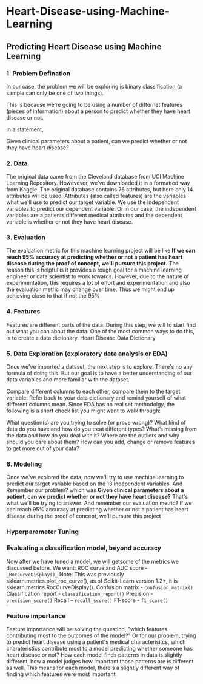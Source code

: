 # Heart-Disease-using-Machine-Learning
## Predicting Heart Disease using Machine Learning
### 1. Problem Defination

In our case, the problem we will be exploring is binary classification (a sample can only be one of two things).

This is because we're going to be using a number of differnet features (pieces of information) about a person to predict whether they have heart disease or not.

In a statement,

Given clinical parameters about a patient, can we predict whether or not they have heart disease?

### 2. Data
The original data came from the Cleveland database from UCI Machine Learning Repository.
Howevever, we've downloaded it in a formatted way from Kaggle.
The original database contains 76 attributes, but here only 14 attributes will be used. Attributes (also called features) are the variables what we'll use to predict our target variable.
We use the independent variables to predict our dependent variable.
Or in our case, the independent variables are a patients different medical attributes and the dependent variable is whether or not they have heart disease.

### 3. Evaluation
The evaluation metric for this machine learning project will be like
**If we can reach 95% accuracy at predicting whether or not a patient has heart disease during the proof of concept, we'll pursure this project.**
The reason this is helpful is it provides a rough goal for a machine learning engineer or data scientist to work towards.
However, due to the nature of experimentation, this requires a lot of effort and experimentation and also the evaluation metric may change over time. Thus we might end up achieving close to that if not the 95%

### 4. Features
Features are different parts of the data. During this step, we will to start find out what you can about the data.
One of the most common ways to do this, is to create a data dictionary.
Heart Disease Data Dictionary

### 5. Data Exploration (exploratory data analysis or EDA)
Once we've imported a dataset, the next step is to explore. There's no any formula of doing this. But our goal is to have a better understanding of our data variables and  more familiar with the dataset.

Compare different columns to each other, compare them to the target variable. Refer back to your data dictionary and remind yourself of what different columns mean.
Since EDA has no real set methodolgy, the following is a short check list you might want to walk through:

What question(s) are you trying to solve (or prove wrong)?
What kind of data do you have and how do you treat different types?
What’s missing from the data and how do you deal with it?
Where are the outliers and why should you care about them?
How can you add, change or remove features to get more out of your data?

### 6. Modeling
Once we've explored the data, now we'll try to use machine learning to predict our target variable based on the 13 independent variables.
And Remember our problem? which was **Given clinical parameters about a patient, can we predict whether or not they have heart disease?** That's what we'll be trying to answer.
And remember our evaluation metric?
If we can reach 95% accuracy at predicting whether or not a patient has heart disease during the proof of concept, we'll pursure this project

### Hyperparameter Tuning

### Evaluating a classification model, beyond accuracy
Now after we have tuned a model, we will getsome of the metrics we discussed before.
We want:
ROC curve and AUC score - `_RocCurveDisplay()_`
Note: This was previously sklearn.metrics.plot_roc_curve(), as of Scikit-Learn version 1.2+, it is sklearn.metrics.RocCurveDisplay().
Confusion matrix - `confusion_matrix()`
Classification report - `classification_report()`
Precision - `precision_score()`
Recall - `recall_score()`
F1-score - `f1_score()`

### Feature importance
Feature importance will be solving the question, "which features contributing most to the outcomes of the model?"
Or for our problem, trying to predict heart disease using a patient's medical characterisitcs, which charateristics contribute most to a model predicting whether someone has heart disease or not?
How each model finds patterns in data is slightly different, how a model judges how important those patterns are is different as well. This means for each model, there's a slightly different way of finding which features were most important.
